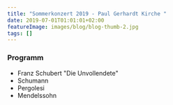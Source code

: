 ```yaml
---
title: "Sommerkonzert 2019 - Paul Gerhardt Kirche "
date: 2019-07-01T01:01:01+02:00
featureImage: images/blog/blog-thumb-2.jpg
tags: []
---
```


  ### Programm

  - Franz Schubert "Die Unvollendete"
  - Schumann
  - Pergolesi
  - Mendelssohn

